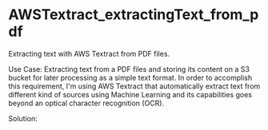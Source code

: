 # AWSTextract_extractingText_from_pdf

Extracting text with AWS Textract from PDF files.

Use Case: Extracting text from a PDF files and storing its content on a S3 bucket for later processing as a simple text format. In order to accomplish this requirement, I'm using AWS Textract that automatically extract text from different kind of sources using Machine Learning and its capabilities goes beyond an optical character recognition (OCR).

Solution:

